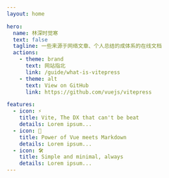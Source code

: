```yaml
---
layout: home

hero:
  name: 林深时觉寒
  text: false
  tagline: 一些来源于网络文章、个人总结的成体系的在线文档
  actions:
    - theme: brand
      text: 网站指北
      link: /guide/what-is-vitepress
    - theme: alt
      text: View on GitHub
      link: https://github.com/vuejs/vitepress

features:
  - icon: ⚡️
    title: Vite, The DX that can't be beat
    details: Lorem ipsum...
  - icon: 🖖
    title: Power of Vue meets Markdown
    details: Lorem ipsum...
  - icon: 🛠️
    title: Simple and minimal, always
    details: Lorem ipsum...
---
```


